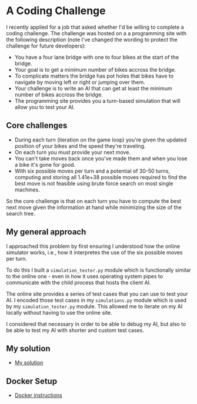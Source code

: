 # A Coding Challenge

I recently applied for a job that asked whether I'd be willing to complete a coding challenge.  The challenge was hosted on a a programming site with the following description (note I've changed the wording to protect the challenge for future developers):

- You have a four lane bridge with one to four bikes at the start of the bridge.
- Your goal is to get a minimum number of bikes accross the bridge.
- To complicate matters the bridge has pot holes that bikes have to navigate by moving left or right or jumping over them.
- Your challenge is to write an AI that can get at least the minimum number of bikes accross the bridge.
- The programming site provides you a turn-based simulation that will allow you to test your AI.

## Core challenges

- During each turn (iteration on the game loop) you're given the updated position of your bikes and the speed they're traveling.
- On each turn you must provide your next move.
- You can't take moves back once you've made them and when you lose a bike it's gone for good.
- With six possible moves per turn and a potential of 30-50 turns, computing and storing all 1.41e+38 possible moves required to find the best move is not feasible using brute force search on most single machines.

So the core challenge is that on each turn you have to compute the best next move given the information at hand while minimizing the size of the search tree.

## My general approach
I approached this problem by first ensuring I understood how the online simulator works, i.e., how it interpretes the use of the six possible moves per turn.

To do this I built a `simulation_tester.py` module which is functionally similar to the online one - even in how it uses operating system pipes to communicate with the child process that hosts the client AI.

The online site provides a series of test cases that you can use to test your AI.  I encoded those test cases in my `simulations.py` module which is used by my `simulation_tester.py` module. This allowed me to iterate on my AI locally without having to use the online site.

I considered that necessary in order to be able to debug my AI, but also to be able to test my AI with shorter and custom test cases.


## My solution
- [My solution](documentation/solution.md)




## Docker Setup
- [Docker instructions](documentation/docker.md)

